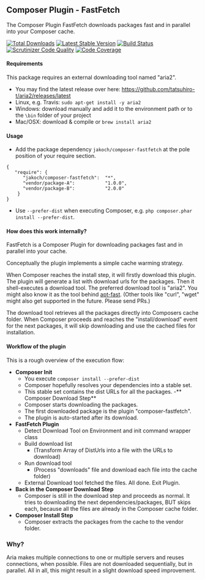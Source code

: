 Composer Plugin - FastFetch
---------------------------

The Composer Plugin FastFetch downloads packages fast and in parallel into your Composer cache.

[![Total Downloads](https://img.shields.io/packagist/dt/jakoch/composer-fastfetch.svg?style=flat-square)](https://packagist.org/packages/jakoch/composer-fastfetch)
[![Latest Stable Version](https://img.shields.io/packagist/v/jakoch/composer-fastfetch.svg?style=flat-square)](https://packagist.org/packages/jakoch/composer-fastfetch)
[![Build Status](https://img.shields.io/travis/jakoch/composer-fastfetch/master.svg?style=flat-square)](http://travis-ci.org/#!/jakoch/composer-fastfetch)
[![Scrutinizer Code Quality](https://img.shields.io/scrutinizer/g/jakoch/composer-fastfetch/master.svg?style=flat-square)](https://scrutinizer-ci.com/g/jakoch/composer-fastfetch/?branch=master)
[![Code Coverage](https://img.shields.io/scrutinizer/coverage/g/jakoch/composer-fastfetch/master.svg?style=flat-square)](https://scrutinizer-ci.com/g/jakoch/composer-fastfetch/?branch=master)

#### Requirements

   This package requires an external downloading tool named "aria2".
   - You may find the latest release over here: https://github.com/tatsuhiro-t/aria2/releases/latest
   - Linux, e.g. Travis: `sudo apt-get install -y aria2`
   - Windows: download manually and add it to the environment path or to the `\bin` folder of your project
   - Mac/OSX: download & compile or `brew install aria2`

#### Usage

   - Add the package dependency `jakoch/composer-fastfetch` at the pole position of your require section.

```
{
   "require": {
      "jakoch/composer-fastfetch":  "*",
      "vendor/package-A":           "1.0.0",
      "vendor/package-B":           "2.0.0"
    }
}
```

   - Use `--prefer-dist` when executing Composer, e.g. `php composer.phar install --prefer-dist`.

#### How does this work internally?

FastFetch is a Composer Plugin for downloading packages fast and in parallel into your cache.

Conceptually the plugin implements a simple cache warming strategy.

When Composer reaches the install step, it will firstly download this plugin.
The plugin will generate a list with download urls for the packages.
Then it shell-executes a download tool. The preferred download tool is "aria2".
You might also know it as the tool behind [apt-fast](https://github.com/ilikenwf/apt-fast).
(Other tools like "curl", "wget" might also get supported in the future. Please send PRs.)

The download tool retrieves all the packages directly into Composers cache folder.
When Composer proceeds and reaches the "install/download" event for the next packages,
it will skip downloading and use the cached files for installation.

#### Workflow of the plugin

This is a rough overview of the execution flow:

- **Composer Init**
   - You execute `composer install --prefer-dist`
   - Composer hopefully resolves your dependencies into a stable set.
   - This stable set contains the dist URLs for all the packages.
-** Composer Download Step**
   - Composer starts downloading the packages.
   - The first downloaded package is the plugin "composer-fastfetch".
   - The plugin is auto-started after its download.
- **FastFetch Plugin**
   - Detect Download Tool on Environment and init command wrapper class
   - Build download list
     - (Transform Array of DistUrls into a file with the URLs to download)
   - Run download tool
     - (Process "downloads" file and download each file into the cache folder)
   - External Download tool fetched the files. All done. Exit Plugin.
- **Back in the Composer Download Step**
    - Composer is still in the download step and proceeds as normal.
      It tries to downloading the next dependencies/packages,
      BUT skips each, because all the files are already in the Composer cache folder.
- **Composer Install Step**
    - Composer extracts the packages from the cache to the vendor folder.

### Why?

Aria makes multiple connections to one or multiple servers and reuses connections, when possible.
Files are not downloaded sequentially, but in parallel.
All in all, this might result in a slight download speed improvement.